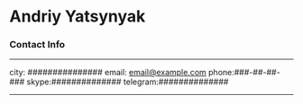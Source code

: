 # Andriy Yatsynyak

### Contact Info 
-------------------     ----------------------------
city: \###############
email: email@example.com
phone:\###-##-##-###
skype:\##############
telegram:\##############
-------------------     ----------------------------
